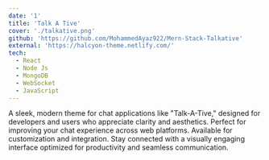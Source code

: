 ```yaml
---
date: '1'
title: 'Talk A Tive'
cover: './talkative.png'
github: 'https://github.com/MohammedAyaz922/Mern-Stack-Talkative'
external: 'https://halcyon-theme.netlify.com/'
tech:
  - React
  - Node Js
  - MongoDB
  - WebSocket
  - JavaScript
---
```


A sleek, modern theme for chat applications like "Talk-A-Tive," designed for developers and users who appreciate clarity and aesthetics. Perfect for improving your chat experience across web platforms. Available for customization and integration. Stay connected with a visually engaging interface optimized for productivity and seamless communication.
